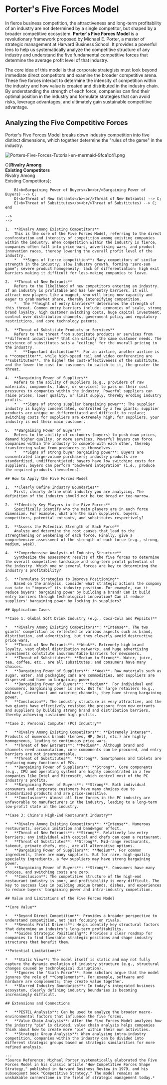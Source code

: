 # Porter's Five Forces Model

In fierce business competition, the attractiveness and long-term profitability of an industry are not determined by a single competitor, but shaped by a broader competitive ecosystem. **Porter's Five Forces Model** is a revolutionary framework proposed by Michael E. Porter, a master of strategic management at Harvard Business School. It provides a powerful lens to help us systematically analyze the competitive structure of any industry and understand the five fundamental competitive forces that determine the average profit level of that industry.

The core idea of this model is that corporate strategists must look beyond immediate direct competitors and examine the broader competitive arena. These five forces interact to determine the intensity of competition within the industry and how value is created and distributed in the industry chain. By understanding the strength of each force, companies can find their optimal position in the industry and formulate strategies that can avoid risks, leverage advantages, and ultimately gain sustainable competitive advantage.

## Analyzing the Five Competitive Forces

Porter's Five Forces Model breaks down industry competition into five distinct dimensions, which together determine the "rules of the game" in the industry.

![Porters-Five-Forces-Tutorial-en-mermaid-9fca1c41.png](./Porters-Five-Forces-Tutorial-en-mermaid-9fca1c41.png)

<!--
![Porters-Five-Forces-Tutorial-en-mermaid-9fca1c41.png](./Porters-Five-Forces-Tutorial-en-mermaid-9fca1c41.png)

<!--
```mermaid
graph TD
    subgraph Porter's Five Forces Model
        A(<b>Bargaining Power of Suppliers</b><br/>Bargaining Power of Suppliers) --> C{<b>Rivalry Among<br/>Existing Competitors</b><br/>Rivalry Among<br/>Existing Competitors};
        B(<b>Bargaining Power of Buyers</b><br/>Bargaining Power of Buyers) --> C;
        D(<b>Threat of New Entrants</b><br/>Threat of New Entrants) --> C;
        E(<b>Threat of Substitutes</b><br/>Threat of Substitutes) --> C;
    end
```
-->
-->

1.  **Rivalry Among Existing Competitors**
    This is the core of the Five Forces Model, referring to the direct confrontation and intensity of competition among existing companies within the industry. When competition within the industry is fierce, companies often fall into price wars, advertising wars, and product innovation races, thereby lowering the overall profit level of the industry.
    *   **Signs of fierce competition**: Many competitors of similar strength in the industry; slow industry growth, forming "zero-sum game"; severe product homogeneity, lack of differentiation; high exit barriers making it difficult for loss-making companies to leave.

2.  **Threat of New Entrants**
    Refers to the likelihood of new competitors entering an industry. If an industry is profitable and has low entry barriers, it will attract new players like a magnet, who will bring new capacity and eager to grab market share, thereby intensifying competition.
    *   The **height of entry barriers** determines the strength of this threat. Common entry barriers include: economies of scale, strong brand loyalty, high customer switching costs, huge capital investment, control over distribution channels, government policy and regulatory restrictions, and core technology patents.

3.  **Threat of Substitute Products or Services**
    Refers to the threat from substitute products or services from **different industries** that can satisfy the same customer needs. The existence of substitutes sets a "ceiling" for the overall pricing in the industry.
    *   **Important distinction**: For an airline, another airline is a **competitor**, while high-speed rail and video conferencing are **substitutes**. The higher the cost-effectiveness of the substitute, and the lower the cost for customers to switch to it, the greater the threat.

4.  **Bargaining Power of Suppliers**
    Refers to the ability of suppliers (e.g., providers of raw materials, components, labor, or services) to pass on their cost pressures to companies within the industry. Powerful suppliers can raise prices, lower quality, or limit supply, thereby eroding industry profits.
    *   **Signs of strong supplier bargaining power**: The supplier industry is highly concentrated, controlled by a few giants; supplier products are unique or differentiated and difficult to replace; switching costs for suppliers are extremely high; for suppliers, your industry is not their main customer.

5.  **Bargaining Power of Buyers**
    Refers to the ability of customers (buyers) to push down prices, demand higher quality, or more services. Powerful buyers can force companies within the industry to compete with each other, thereby transferring value from producers to themselves.
    *   **Signs of strong buyer bargaining power**: Buyers are concentrated large-volume purchasers; industry products are standardized, undifferentiated; buyers have low switching costs for suppliers; buyers can perform "backward integration" (i.e., produce the required products themselves).

## How to Apply the Five Forces Model

1.  **Clearly Define Industry Boundaries**
    First, clearly define what industry you are analyzing. The definition of the industry should not be too broad or too narrow.

2.  **Identify Key Players in the Five Forces**
    Specifically identify who the main players are in each force dimension. For example, what are the main suppliers, buyers, competitors, potential entrants, and substitutes respectively?

3.  **Assess the Potential Strength of Each Force**
    Analyze and determine the root causes that lead to the strengthening or weakening of each force. Finally, give a comprehensive assessment of the strength of each force (e.g., strong, medium, weak).

4.  **Comprehensive Analysis of Industry Structure**
    Synthesize the assessment results of the five forces to determine the overall competitive landscape and long-term profit potential of the industry. Which one or several forces are key to determining the industry's profitability?

5.  **Formulate Strategies to Improve Positioning**
    Based on the analysis, consider what strategic actions the company can take to "improve" its industry position. For example, can it reduce buyers' bargaining power by building a brand? Can it build entry barriers through technological innovation? Can it reduce suppliers' bargaining power by locking in suppliers?

## Application Cases

**Case 1: Global Soft Drink Industry (e.g., Coca-Cola and PepsiCo)**

*   **Rivalry Among Existing Competitors**: **Intense**. The two giants' competition is reflected in various aspects such as brand, distribution, and advertising, but they cleverly avoid destructive price wars.
*   **Threat of New Entrants**: **Weak**. Extremely high brand loyalty, vast global distribution networks, and huge advertising investments constitute insurmountable barriers for newcomers.
*   **Threat of Substitutes**: **Medium to Strong**. Water, juice, tea, coffee, etc., are all substitutes, and consumers have many choices.
*   **Bargaining Power of Suppliers**: **Weak**. Raw materials such as sugar, water, and packaging cans are commodities, and suppliers are dispersed and have no bargaining power.
*   **Bargaining Power of Buyers**: **Medium**. For individual end consumers, bargaining power is zero. But for large retailers (e.g., Walmart, Carrefour) and catering channels, they have strong bargaining power.
*   **Conclusion**: The industry structure is very attractive, and the two giants have effectively resisted the pressure from new entrants and suppliers by building strong brand and distribution barriers, thereby achieving sustained high profits.

**Case 2: Personal Computer (PC) Industry**

*   **Rivalry Among Existing Competitors**: **Extremely Intense**. Products of numerous brands (Lenovo, HP, Dell, etc.) are highly homogeneous, leading to continuous price wars.
*   **Threat of New Entrants**: **Medium**. Although brand and channels need accumulation, core components can be procured, and entry barriers are not insurmountable.
*   **Threat of Substitutes**: **Strong**. Smartphones and tablets are replacing many functions of PCs.
*   **Bargaining Power of Suppliers**: **Strong**. Core components (e.g., CPU and operating system) are highly concentrated in a few companies like Intel and Microsoft, which control most of the PC industry's profits.
*   **Bargaining Power of Buyers**: **Strong**. Both individual consumers and corporate customers have many choices due to standardized products and are price-sensitive.
*   **Conclusion**: Almost all five forces in the PC industry are unfavorable to manufacturers in the industry, leading to a long-term low-profit state in the industry.

**Case 3: China's High-End Restaurant Industry**

*   **Rivalry Among Existing Competitors**: **Intense**. Numerous restaurants, serious imitation and bandwagon effect.
*   **Threat of New Entrants**: **Strong**. Relatively low entry barriers; any individual with capital and chefs can open a restaurant.
*   **Threat of Substitutes**: **Strong**. Mid-range restaurants, takeout, private chefs, etc., are all alternative options.
*   **Bargaining Power of Suppliers**: **Medium**. For common ingredients, there are many suppliers. But for rare, high-quality specialty ingredients, a few suppliers may have strong bargaining power.
*   **Bargaining Power of Buyers**: **Strong**. Consumers have many choices, and switching costs are zero.
*   **Conclusion**: The competitive structure of the high-end restaurant industry is poor, and profitability is very difficult. The key to success lies in building unique brands, dishes, and experiences to reduce buyers' bargaining power and intra-industry competition.

## Value and Limitations of the Five Forces Model

**Core Value**

*   **Beyond Direct Competition**: Provides a broader perspective to understand competition, not just focusing on rivals.
*   **Reveals Profit Drivers**: Helps identify key structural factors that determine an industry's long-term profitability.
*   **Guides Strategic Positioning**: Provides a clear roadmap for companies to find favorable strategic positions and shape industry structures that benefit them.

**Potential Limitations**

*   **Static View**: The model itself is static and may not fully capture the dynamic evolution of industry structure (e.g., structural changes caused by technological disruption).
*   **Ignores the "Sixth Force"**: Some scholars argue that the model ignores the role of **Complements**. For example, software and hardware are complements; they create value together.
*   **Blurred Industry Boundaries**: In today's integrated business ecosystem, clearly defining industry boundaries is becoming increasingly difficult.

## Extensions and Connections

*   **PESTEL Analysis**: Can be used to analyze the broader macro-environmental factors that influence the five forces.
*   **Value Chain Analysis**: After the Five Forces Model analyzes how the industry "pie" is divided, value chain analysis helps companies think about how to create more "pie" within their own activities.
*   **Strategic Group Analysis**: When analyzing intra-industry competition, companies within the industry can be divided into different strategic groups based on strategic similarities for more refined analysis.

---
*Source Reference: Michael Porter systematically elaborated the Five Forces Model in his classic article "How Competitive Forces Shape Strategy," published in Harvard Business Review in 1979, and his subsequent book "Competitive Strategy." The model remains an unshakable cornerstone in the field of strategic management today.*